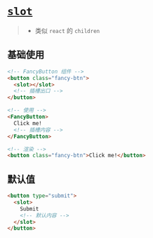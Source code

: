 # [`slot`](https://cn.vuejs.org/guide/components/slots.html)

> - 类似 `react` 的 `children`

## 基础使用

```html
<!-- FancyButton 组件 -->
<button class="fancy-btn">
  <slot></slot>
  <!-- 插槽出口 -->
</button>

<!-- 使用 -->
<FancyButton>
  Click me!
  <!-- 插槽内容 -->
</FancyButton>

<!-- 渲染 -->
<button class="fancy-btn">Click me!</button>
```

## 默认值

```html
<button type="submit">
  <slot>
    Submit
    <!-- 默认内容 -->
  </slot>
</button>
```
